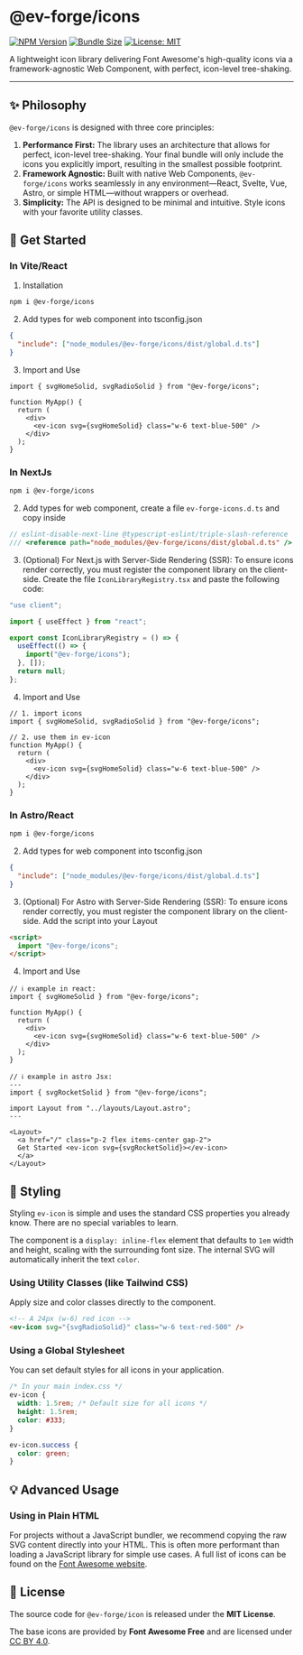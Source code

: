 # @ev-forge/icons

[![NPM Version](https://img.shields.io/npm/v/@ev-forge/icons)](https://www.npmjs.com/package/@ev-forge/icons)
[![Bundle Size](https://img.shields.io/bundlephobia/minzip/@ev-forge/icons)](https://bundlephobia.com/package/@ev-forge/icons)
[![License: MIT](https://img.shields.io/badge/License-MIT-yellow.svg)](./LICENSE)

A lightweight icon library delivering Font Awesome's high-quality icons via a framework-agnostic Web Component, with perfect, icon-level tree-shaking.

<!-- ➡️ **Visit the main project repository:** [github.com/ev-forge/icons](https://github.com/ev-forge/icons) -->

---

## ✨ Philosophy

`@ev-forge/icons` is designed with three core principles:

1.  **Performance First:** The library uses an architecture that allows for perfect, icon-level tree-shaking. Your final bundle will only include the icons you explicitly import, resulting in the smallest possible footprint.
2.  **Framework Agnostic:** Built with native Web Components, `@ev-forge/icons` works seamlessly in any environment—React, Svelte, Vue, Astro, or simple HTML—without wrappers or overhead.
3.  **Simplicity:** The API is designed to be minimal and intuitive. Style icons with your favorite utility classes.

## 🏁 Get Started

### In Vite/React

1. Installation

```bash
npm i @ev-forge/icons
```

2. Add types for web component into tsconfig.json

```json
{
  "include": ["node_modules/@ev-forge/icons/dist/global.d.ts"]
}
```

3. Import and Use

```tsx
import { svgHomeSolid, svgRadioSolid } from "@ev-forge/icons";

function MyApp() {
  return (
    <div>
      <ev-icon svg={svgHomeSolid} class="w-6 text-blue-500" />
    </div>
  );
}
```

### In NextJs

```bash
npm i @ev-forge/icons
```

2. Add types for web component, create a file `ev-forge-icons.d.ts` and copy inside

```ts
// eslint-disable-next-line @typescript-eslint/triple-slash-reference
/// <reference path="node_modules/@ev-forge/icons/dist/global.d.ts" />
```

3. (Optional) For Next.js with Server-Side Rendering (SSR):
   To ensure icons render correctly, you must register the component library on the client-side. Create the file `IconLibraryRegistry.tsx` and paste the following code:

```jsx
"use client";

import { useEffect } from "react";

export const IconLibraryRegistry = () => {
  useEffect(() => {
    import("@ev-forge/icons");
  }, []);
  return null;
};
```

4. Import and Use

```tsx
// 1. import icons
import { svgHomeSolid, svgRadioSolid } from "@ev-forge/icons";

// 2. use them in ev-icon
function MyApp() {
  return (
    <div>
      <ev-icon svg={svgHomeSolid} class="w-6 text-blue-500" />
    </div>
  );
}
```

### In Astro/React

```bash
npm i @ev-forge/icons
```

2. Add types for web component into tsconfig.json

```json
{
  "include": ["node_modules/@ev-forge/icons/dist/global.d.ts"]
}
```

3. (Optional) For Astro with Server-Side Rendering (SSR):
   To ensure icons render correctly, you must register the component library on the client-side. Add the script into your Layout

```html
<script>
  import "@ev-forge/icons";
</script>
```

4. Import and Use

```tsx
// ℹ️ example in react:
import { svgHomeSolid } from "@ev-forge/icons";

function MyApp() {
  return (
    <div>
      <ev-icon svg={svgHomeSolid} class="w-6 text-blue-500" />
    </div>
  );
}
```

```tsx
// ℹ️ example in astro Jsx:
---
import { svgRocketSolid } from "@ev-forge/icons";

import Layout from "../layouts/Layout.astro";
---

<Layout>
  <a href="/" class="p-2 flex items-center gap-2">
  Get Started <ev-icon svg={svgRocketSolid}></ev-icon>
  </a>
</Layout>
```

## 🎨 Styling

Styling `ev-icon` is simple and uses the standard CSS properties you already know. There are no special variables to learn.

The component is a `display: inline-flex` element that defaults to `1em` width and height, scaling with the surrounding font size. The internal SVG will automatically inherit the text `color`.

### Using Utility Classes (like Tailwind CSS)

Apply size and color classes directly to the component.

```html
<!-- A 24px (w-6) red icon -->
<ev-icon svg="{svgRadioSolid}" class="w-6 text-red-500" />
```

### Using a Global Stylesheet

You can set default styles for all icons in your application.

```css
/* In your main index.css */
ev-icon {
  width: 1.5rem; /* Default size for all icons */
  height: 1.5rem;
  color: #333;
}

ev-icon.success {
  color: green;
}
```

<!--
## ♿️ Accessibility

For an icon to be accessible to screen readers, provide a `label` attribute. This is crucial for icons used as buttons or interactive elements.

```html
<button>
  <ev-icon svg="{trashIcon}" label="Delete item"></ev-icon>
</button>
```

If an icon is purely decorative (e.g., next to visible text), omit the `label` attribute. The component will automatically hide it from screen readers. -->

## 💡 Advanced Usage

### Using in Plain HTML

For projects without a JavaScript bundler, we recommend copying the raw SVG content directly into your HTML. This is often more performant than loading a JavaScript library for simple use cases. A full list of icons can be found on the [Font Awesome website](https://fontawesome.com/icons).

<!-- ### Finding Icons

The icon modules are split into three categories. You can import them from:

- `@ev-forge/icons/solid`
- `@ev-forge/icons/regular`
- `@ev-forge/icons/brands` -->

<!-- ## 🤝 Contributing

This is a community-driven project. We welcome contributions, especially new original icons! Please see the main repository's [Contributing Guide](https://github.com/ev-forge/icons/blob/main/CONTRIBUTING.md). -->

## 📄 License

The source code for `@ev-forge/icon` is released under the **MIT License**.

The base icons are provided by **Font Awesome Free** and are licensed under [CC BY 4.0](https://creativecommons.org/licenses/by/4.0/).
